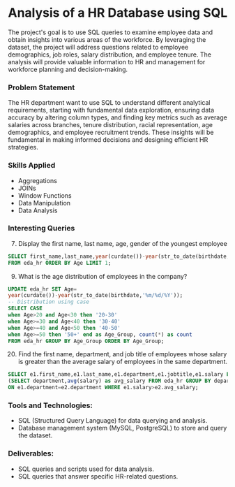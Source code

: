 # Analysis of a HR Database using SQL
The project's goal is to use SQL queries to examine employee data and obtain insights into various areas of the workforce. By leveraging the dataset, the project will address questions related to employee demographics, job roles, salary distribution, and employee tenure. The analysis will provide valuable information to HR and management for workforce planning and decision-making.

### Problem Statement
The HR department want to use SQL to understand different analytical requirements, starting with fundamental data exploration, ensuring data accuracy by altering column types, and finding key metrics such as average salaries across branches, tenure distribution, racial representation, age demographics, and employee recruitment trends. These insights will be fundamental in making informed decisions and designing efficient HR strategies.

### Skills Applied
- Aggregations
- JOINs
- Window Functions
- Data Manipulation
- Data Analysis

### Interesting Queries
7. Display the first name, last name, age, gender of the youngest employee
```sql
SELECT first_name,last_name,year(curdate())-year(str_to_date(birthdate,'%m/%d/%Y')) as Age, gender
FROM eda_hr ORDER BY Age LIMIT 1;
```
9. What is the age distribution of employees in the company?

```sql
UPDATE eda_hr SET Age=
year(curdate())-year(str_to_date(birthdate,'%m/%d/%Y'));
-- Distribution using case
SELECT CASE
when Age>20 and Age<30 then '20-30'
when Age>=30 and Age<40 then '30-40'
when Age>=40 and Age<50 then '40-50'
when Age>=50 then '50+' end as Age_Group, count(*) as count
FROM eda_hr GROUP BY Age_Group ORDER BY Age_Group;
```
20. Find the first name, department, and job title of employees whose salary is greater than the average salary of employees in the same department.
```sql
SELECT e1.first_name,e1.last_name,e1.department,e1.jobtitle,e1.salary FROM eda_hr as e1 INNER JOIN
(SELECT department,avg(salary) as avg_salary FROM eda_hr GROUP BY department) as e2
ON e1.department=e2.department WHERE e1.salary>e2.avg_salary;
```

### Tools and Technologies:
* SQL (Structured Query Language) for data querying and analysis.
* Database management system (MySQL, PostgreSQL) to store and query the dataset.

### Deliverables:
* SQL queries and scripts used for data analysis.
* SQL queries that answer specific HR-related questions.
